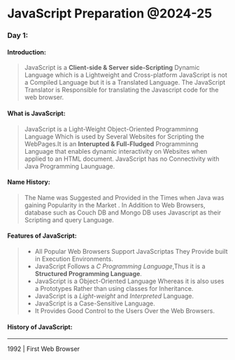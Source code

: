 
JavaScript Preparation @2024-25
======

###  Day 1:

####  Introduction:

>JavaScript  is a **Client-side & Server side-Scripting** Dynamic Language which is a Lightweight and Cross-platform JavaScript is not a Compiled Language but it is a Translated Language.
>The JavaScript Translator is Responsible for translating the Javascript code for the web browser.

####  What is JavaScript:
>  JavaScript is a Light-Weight Object-Oriented Programminng Language Which is used by Several Websites for Scripting the WebPages.It is an **Interupted & Full-Fludged** Programminng Language
> that enables dynamic interactivity on Websites when applied to an HTML document. JavaScript has no Connectivity with Java Programming Launguage.

####  Name History:
>  The Name was Suggested and Provided in the  Times when Java was gaining Popularity in the Market . In Addition to Web Browsers, database such  as Couch DB and Mongo DB uses Javascript as their Scripting and query Language.

####  Features of JavaScript:
>  -  All Popular Web Browsers Support JavaScriptas They Provide built in Execution Environments.
>  -  JavaScript Follows a *C Programming Language*,Thus it is a **Structured Programming Language**.
>  -  JavaScript is a Object-Oriented Language Whereas it is also uses a Prototypes Rather than using classes for Inheritance.
>  -  JavaScript is a *Light-weight* and *Interpreted* Language.
>  -  JavaScript is a Case-Sensitive Language.
>  -  It Provides Good Control to the Users Over the Web Browsers.

####  History of JavaScript:
---
1992  | First Web Browser



